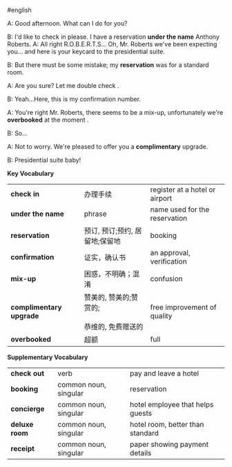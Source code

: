 #english 

A: Good afternoon. What can I do for you?

B: I'd like to check in please. I have a reservation **under the name** Anthony Roberts.
A: All right R.O.B.E.R.T.S... Oh, Mr. Roberts we've been expecting you… and here is your keycard to the presidential suite.

B: But there must be some mistake; my **reservation** was for a standard room.

A: Are you sure? Let me double check .

B: Yeah…Here, this is my confirmation number.

A: You're right Mr. Roberts, there seems to be a mix-up, unfortunately we're **overbooked** at the moment .

B: So…

A: Not to worry. We're pleased to offer you a **complimentary** upgrade.

B: Presidential suite baby!

**Key Vocabulary**

|                           |                                 |                                |
| ------------------------- | ------------------------------- | ------------------------------ |
| **check in**              | 办理手续                            | register at a hotel or airport |
| **under the name**        | phrase                          | name used for the reservation  |
| **reservation**           | 预订, 预订;预约, 居留地;保留地              | booking                        |
| **confirmation**          | 证实，确认书                          | an approval, verification      |
| **mix-up**                | 困惑，不明确；混淆                       | confusion                      |
| **complimentary upgrade** | 赞美的, 赞美的;赞赏的;<br><br>恭维的, 免费赠送的 | free improvement of quality    |
| **overbooked**            | 超额                              | full                           |

**Supplementary Vocabulary**

|                 |                       |                                  |
| --------------- | --------------------- | -------------------------------- |
| **check out**   | verb                  | pay and leave a hotel            |
| **booking**     | common noun, singular | reservation                      |
| **concierge**   | common noun, singular | hotel employee that helps guests |
| **deluxe room** | common noun, singular | hotel room, better than standard |
| **receipt**     | common noun, singular | paper showing payment details    |